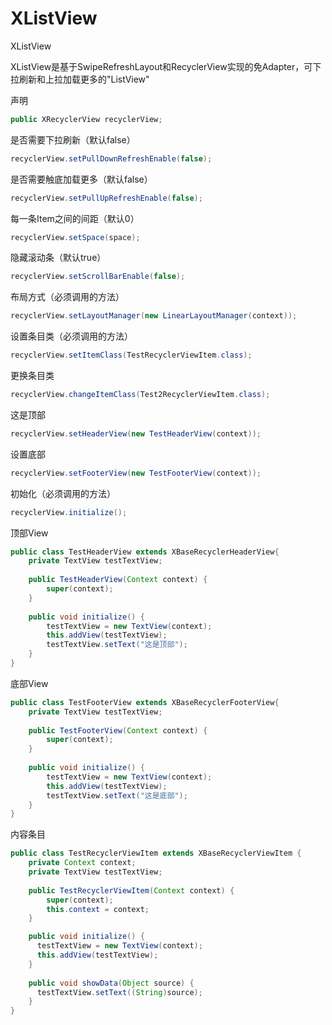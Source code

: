 # XListView
XListView

XListView是基于SwipeRefreshLayout和RecyclerView实现的免Adapter，可下拉刷新和上拉加载更多的"ListView"

声明
```Java
public XRecyclerView recyclerView;
```

是否需要下拉刷新（默认false）
```Java
recyclerView.setPullDownRefreshEnable(false);
```

是否需要触底加载更多（默认false）
```Java
recyclerView.setPullUpRefreshEnable(false);
```

每一条Item之间的间距（默认0）
```Java
recyclerView.setSpace(space);
```

隐藏滚动条（默认true）
```Java
recyclerView.setScrollBarEnable(false);
```

布局方式（必须调用的方法）
```Java
recyclerView.setLayoutManager(new LinearLayoutManager(context));
```

设置条目类（必须调用的方法）
```Java
recyclerView.setItemClass(TestRecyclerViewItem.class);
```

更换条目类
```Java
recyclerView.changeItemClass(Test2RecyclerViewItem.class);
```

这是顶部
```Java
recyclerView.setHeaderView(new TestHeaderView(context));
```

设置底部
```Java
recyclerView.setFooterView(new TestFooterView(context));
```

初始化（必须调用的方法）
```Java
recyclerView.initialize();
```

顶部View
```Java
public class TestHeaderView extends XBaseRecyclerHeaderView{
    private TextView testTextView;
    
    public TestHeaderView(Context context) {
        super(context);
    }
    
    public void initialize() {
        testTextView = new TextView(context);
        this.addView(testTextView);
        testTextView.setText("这是顶部");
    }
}
```

底部View
```Java
public class TestFooterView extends XBaseRecyclerFooterView{
    private TextView testTextView;
    
    public TestFooterView(Context context) {
        super(context);
    }
    
    public void initialize() {
        testTextView = new TextView(context);
        this.addView(testTextView);
        testTextView.setText("这是底部");
    }
}
```

内容条目
```Java
public class TestRecyclerViewItem extends XBaseRecyclerViewItem {
    private Context context;
    private TextView testTextView;
    
    public TestRecyclerViewItem(Context context) {
        super(context);
        this.context = context;
    }

    public void initialize() {
      testTextView = new TextView(context);
      this.addView(testTextView);
    }
    
    public void showData(Object source) {
      testTextView.setText((String)source);
    }
}
```
